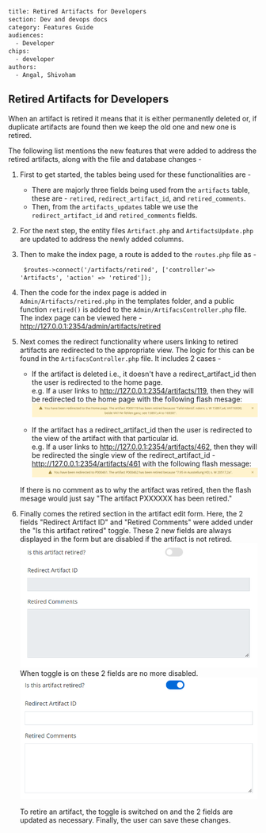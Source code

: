 ```
title: Retired Artifacts for Developers
section: Dev and devops docs
category: Features Guide
audiences:
  - Developer
chips:
  - developer
authors:
  - Angal, Shivoham
```
<h2>Retired Artifacts for Developers</h2>

When an artifact is retired it means that it is either permanently deleted or, if duplicate artifacts are found then we keep the old one and new one is retired.

The following list mentions the new features that were added to address the retired artifacts, along with the file and database changes -

1. First to get started, the tables being used for these functionalities are -
    * There are majorly three fields being used from the `artifacts` table, these are - `retired`, `redirect_artifact_id`, and `retired_comments`.
    * Then, from the `artifacts_updates` table we use the `redirect_artifact_id` and `retired_comments` fields.

2. For the next step, the entity files `Artifact.php` and `ArtifactsUpdate.php` are updated to address the newly added columns.

3. Then to make the index page, a route is added to the `routes.php` file as -

        $routes->connect('/artifacts/retired', ['controller'=> 'Artifacts', 'action' => 'retired']);
        

4. Then the code for the index page is added in `Admin/Artifacts/retired.php` in the templates folder, and a public function `retired()` is added to the `Admin/ArtifacsController.php` file. The index page can be viewed here - http://127.0.0.1:2354/admin/artifacts/retired

5. Next comes the redirect functionality where users linking to retired artifacts are redirected to the appropriate view. The logic for this can be found in the `ArtifacsController.php` file. It includes 2 cases -

    * If the artifact is deleted i.e., it doesn't have a redirect_artifact_id then the user is redirected to the home page.<br>
    e.g. If a user links to http://127.0.0.1:2354/artifacts/119, then they will be redirected to the home page with the following flash mesage:
    ![flash for redirect to home](redirect_home.png)

    * If the artifact has a redirect_artifact_id then the user is redirected to the view of the artifact with that particular id.<br>
    e.g. If a user links to http://127.0.0.1:2354/artifacts/462, then they will be redirected the single view of the redirect_artifact_id - http://127.0.0.1:2354/artifacts/461 with the following flash message: <br>
    ![flash for redirect to view](redirect_view.png)

    If there is no comment as to why the artifact was retired, then the flash mesage would just say "The artifact PXXXXXX has been retired."

6. Finally comes the retired section in the artifact edit form. Here, the 2 fields "Redirect Artifact ID" and "Retired Comments" were added under the "Is this artifact retired" toggle. These 2 new fields are always displayed in the form but are disabled if the artifact is not retired.<br>
![toggle off](toggle_off.png) <br>
When toggle is on these 2 fields are no more disabled.  
![toggle on](toggle_on.png)

    To retire an artifact, the toggle is switched on and the 2 fields are updated as necessary. Finally, the user can save these changes.
